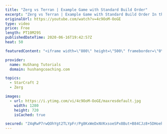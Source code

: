 ```yaml
---
title: "Zerg vs Terran | Example Game with Standard Build Order"
excerpt: "Zerg vs Terran | Example Game with Standard Build Order In this guide we learn how to defend early Terran attacks.  Coaching -------------------------------------------------------------------------- Interested in Starcraft lessons? Check out my website! I would love to help you improve and reach your"
originalUrl: https://youtube.com/watch?v=4c9OoM-OoGE
type: video
price: Free
length: PT10M29S
publishedDateTime: 2020-06-16T19:42:57Z
heat: 50

featuredContent: "<iframe width=\"800\" height=\"500\" frameborder=\"0\" src=\"https://www.youtube.com/embed/4c9OoM-OoGE\" allow=\"accelerometer; autoplay; encrypted-media; gyroscope; picture-in-picture\" allowfullscreen></iframe>"

provider:
  name: HuShang Tutorials
  domain: hushangcoaching.com

topics:
  - StarCraft 2
  - Zerg

images:
  - url: https://i.ytimg.com/vi/4c9OoM-OoGE/maxresdefault.jpg
    width: 1280
    height: 720
    isCached: true

secured: "Z4qRwP7rwQOhYgt2TLYpFr/Pg8KxWeDxNVKxsoeSPx8But+B84CJz8+5DHoehlM05eTw9sEjJTaX96rd+/hLbGMlx906o2BO161/ZxTS4zEcii/FLuOD/USc4pjLD1mbTW9AJOC7OAoZk6d8zb72DAq6VaYitH+sZ+fW7VE3UsVM+RFYlED959+jE6unIK3LmRC1WsoWSTXI3hnw7779Moe1F4j3wFpTmF9jPamL6OCg6bRyFWirNthPKTjSdiw9A1S9W9U68miWMuZOCiZgKs7OhR1lgDln8oIQhFO6zkBlASpEBGZN3B6dnPIlbCd8xxRxNWkA7C3mA3Q6EXV0lrjagNvfjd17YRiag3ZATstNeeYFh2j5QfM6RhZ6wTb+1kiGEgFih06K5rGupomwNHYc6uB9mDkk48zOIXhk9qs=;eULmx4NOCsCGkpZoF7I0YA=="
---
```


